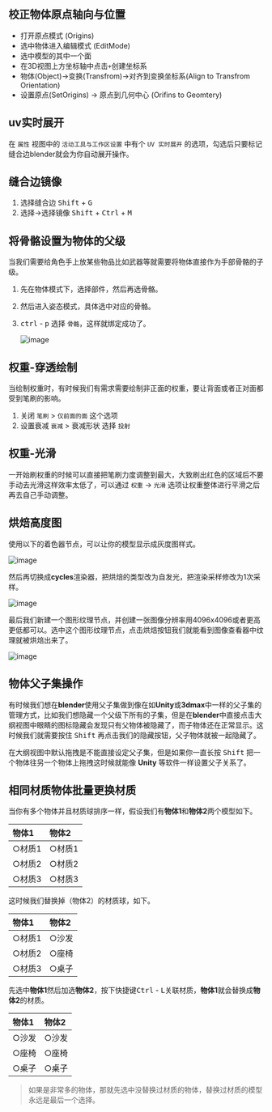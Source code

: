 ## **校正物体原点轴向与位置** <br>
+ 打开原点模式 (Origins)
+ 选中物体进入编辑模式 (EditMode)
+ 选中模型的其中一个面
+ 在3D视图上方坐标轴中点击`+`创建坐标系
+ 物体(Object)->变换(Transfrom)->对齐到变换坐标系(Align to Transfrom Orientation)
+ 设置原点(SetOrigins) -> 原点到几何中心 (Orifins to Geomtery)

## uv实时展开

在 `属性` 视图中的 `活动工具与工作区设置` 中有个 `UV 实时展开` 的选项，勾选后只要标记缝合边blender就会为你自动展开操作。

## 缝合边镜像
1. 选择缝合边 <kbd>Shift</kbd> + <kbd>G</kbd>
2. 选择→选择镜像 <kbd>Shift</kbd> + <kbd>Ctrl</kbd> + <kbd>M</kbd>

## 将骨骼设置为物体的父级

当我们需要给角色手上放某些物品比如武器等就需要将物体直接作为手部骨骼的子级。

1. 先在物体模式下，选择部件，然后再选骨骼。
2. 然后进入姿态模式，具体选中对应的骨骼。
3. <kbd>ctrl</kbd> - <kbd>p</kbd>  选择 `骨骼`，这样就绑定成功了。

    ![image](./images/bone-8.png)

## 权重-穿透绘制
当绘制权重时，有时候我们有需求需要绘制非正面的权重，要让背面或者正对面都受到笔刷的影响。

1. 关闭 `笔刷` > `仅前面的面` 这个选项
2. 设置衰减 `衰减` > 衰减形状 选择 `投射`

## 权重-光滑
一开始刷权重的时候可以直接把笔刷力度调整到最大，大致刷出红色的区域后不要手动去光滑这样效率太低了，可以通过 `权重` → `光滑` 选项让权重整体进行平滑之后再去自己手动调整。

## 烘焙高度图

使用以下的着色器节点，可以让你的模型显示成灰度图样式。

![image](./images/HightMap-1.png)

然后再切换成**cycles**渲染器，把烘焙的类型改为自发光，把渲染采样修改为1次采样。

![image](./images/HightMap-2.png)

最后我们新建一个图形纹理节点，并创建一张图像分辨率用4096x4096或者更高更低都可以。选中这个图形纹理节点，点击烘焙按钮我们就能看到图像查看器中纹理就被烘焙出来了。

![image](./images/HightMap-3.png)

## 物体父子集操作

有时候我们想在**blender**使用父子集做到像在如**Unity**或**3dmax**中一样的父子集的管理方式，比如我们想隐藏一个父级下所有的子集，但是在**blender**中直接点击大纲视图中眼睛的图标隐藏会发现只有父物体被隐藏了，而子物体还在正常显示。这时候我们就需要按住 <kbd>Shift</kbd> 再点击我们的隐藏按钮，父子物体就被一起隐藏了。

在大纲视图中默认拖拽是不能直接设定父子集，但是如果你一直长按 <kbd>Shift</kbd> 把一个物体往另一个物体上拖拽这时候就能像 **Unity** 等软件一样设置父子关系了。

## 相同材质物体批量更换材质

当你有多个物体并且材质球排序一样，假设我们有**物体1**和**物体2**两个模型如下。

物体1 | 物体2
:--- | :---
○材质1 | ○材质1
○材质2 | ○材质2
○材质3 | ○材质3

这时候我们替换掉（物体2）的材质球，如下。

物体1 | 物体2
:--- | :---
○材质1 | ○沙发
○材质2 | ○座椅
○材质3 | ○桌子

先选中**物体1**然后加选**物体2**，按下快捷键<kbd>Ctrl</kbd> - <kbd>L</kbd>关联材质，**物体1**就会替换成**物体2**的材质。

物体1 | 物体2
:--- | :---
○沙发 | ○沙发
○座椅 | ○座椅
○桌子 | ○桌子

> 如果是非常多的物体，那就先选中没替换过材质的物体，替换过材质的模型永远是最后一个选择。

